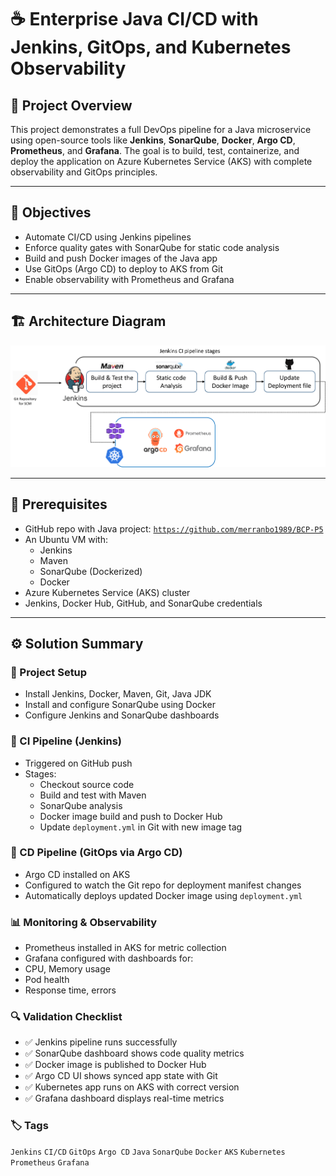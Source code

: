 # ☕ Enterprise Java CI/CD with Jenkins, GitOps, and Kubernetes Observability

## 📌 Project Overview

This project demonstrates a full DevOps pipeline for a Java microservice using open-source tools like **Jenkins**, **SonarQube**, **Docker**, **Argo CD**, **Prometheus**, and **Grafana**. The goal is to build, test, containerize, and deploy the application on Azure Kubernetes Service (AKS) with complete observability and GitOps principles.

---

## 🎯 Objectives

- Automate CI/CD using Jenkins pipelines
- Enforce quality gates with SonarQube for static code analysis
- Build and push Docker images of the Java app
- Use GitOps (Argo CD) to deploy to AKS from Git
- Enable observability with Prometheus and Grafana

---

## 🏗️ Architecture Diagram

![Architecture Diagram](../Architecture_Diagrams/Project5.png) <!-- Adjust this path as needed -->

---

## 🔧 Prerequisites

- GitHub repo with Java project: [`https://github.com/merranbo1989/BCP-P5`](https://github.com/merranbo1989/BCP-P5)
- An Ubuntu VM with:
  - Jenkins
  - Maven
  - SonarQube (Dockerized)
  - Docker
- Azure Kubernetes Service (AKS) cluster
- Jenkins, Docker Hub, GitHub, and SonarQube credentials

---

## ⚙️ Solution Summary

### 🔨 Project Setup

- Install Jenkins, Docker, Maven, Git, Java JDK
- Install and configure SonarQube using Docker
- Configure Jenkins and SonarQube dashboards

### 🔁 CI Pipeline (Jenkins)

- Triggered on GitHub push
- Stages:
  - Checkout source code
  - Build and test with Maven
  - SonarQube analysis
  - Docker image build and push to Docker Hub
  - Update `deployment.yml` in Git with new image tag

### 🚀 CD Pipeline (GitOps via Argo CD)
- Argo CD installed on AKS
- Configured to watch the Git repo for deployment manifest changes
- Automatically deploys updated Docker image using `deployment.yml`

### 📊 Monitoring & Observability
- Prometheus installed in AKS for metric collection
- Grafana configured with dashboards for:
- CPU, Memory usage
- Pod health
- Response time, errors

### 🔍 Validation Checklist
- ✅ Jenkins pipeline runs successfully
- ✅ SonarQube dashboard shows code quality metrics
- ✅ Docker image is published to Docker Hub
- ✅ Argo CD UI shows synced app state with Git
- ✅ Kubernetes app runs on AKS with correct version
- ✅ Grafana dashboard displays real-time metrics

### 🏷️ Tags
`Jenkins` `CI/CD` `GitOps` `Argo CD` `Java` `SonarQube` `Docker` `AKS` `Kubernetes` `Prometheus` `Grafana`

